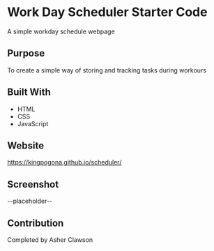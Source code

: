 # Work Day Scheduler Starter Code
A simple workday schedule webpage

## Purpose
To create a simple way of storing and tracking tasks during workours

## Built With
* HTML
* CSS
* JavaScript

## Website
https://kingpogona.github.io/scheduler/

## Screenshot
--placeholder--



## Contribution
Completed by Asher Clawson


